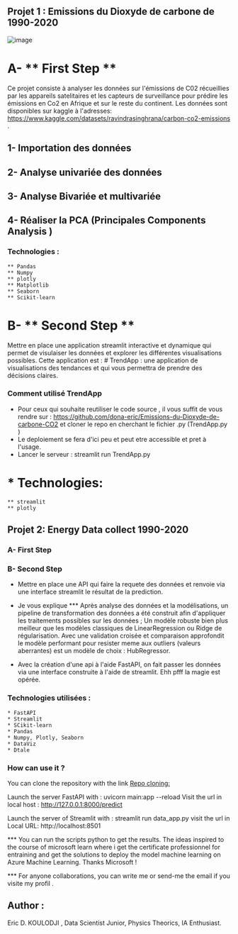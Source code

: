 ##  Projet 1 : Emissions du Dioxyde de carbone de 1990-2020

![image](https://github.com/user-attachments/assets/d85a7599-9d03-4add-a951-f8b2f07b7096)

# A- ** First Step **
Ce projet consiste à analyser les données sur l'émissions de C02 récueillies par les appareils satelitaires et les capteurs de surveillance pour prédire les émissions en Co2 en Afrique et sur le reste du continent.
Les données sont disponibles sur kaggle à l'adresses: https://www.kaggle.com/datasets/ravindrasinghrana/carbon-co2-emissions .
## 1- Importation des données
## 2- Analyse univariée des données
## 3- Analyse Bivariée et multivariée 
## 4- Réaliser la PCA (Principales Components Analysis )

### Technologies : 
    ** Pandas
    ** Numpy
    ** plotly
    ** Matplotlib
    ** Seaborn 
    ** Scikit-learn

# B- ** Second Step **

Mettre en place une application streamlit interactive et dynamique qui permet de visulaiser les données et explorer les différentes visualisations possibles.
Cette application est : # TrendApp : une application de visualisations des tendances et qui vous permettra de prendre des décisions claires.
### Comment utilisé TrendApp
 * Pour ceux qui souhaite reutiliser le code source , il vous suffit de vous rendre sur : https://github.com/dona-eric/Emissions-du-Dioxyde-de-carbone-CO2 et cloner le repo en cherchant le 
fichier .py (TrendApp.py )
* Le deploiement se fera d'ici peu et peut etre accessible et pret à l'usage.
* Lancer le serveur : streamlit run TrendApp.py
# * Technologies:
    ** streamlit
    ** plotly


## Projet 2: Energy Data collect 1990-2020

### A- First Step

### B- Second Step 

  * Mettre en place une API qui faire la requete des données et renvoie via une interface streamlit le résultat de la prediction.
  
  * Je vous explique ***
  Après analyse des données et la modélisations, un pipeline de transformation des données a été construit afin d'appliquer les traitements possibles sur les données ; Un modèle robuste bien plus meilleur que les modèles classiques de LinearRegression ou Ridge de régularisation. 
  Avec une validation croisée et comparaison approfondit le modèle performant pour resister meme aux outliers (valeurs aberrantes) est un modèle de choix : HubRegressor.

  * Avec la création d'une api à l'aide FastAPI, on fait passer les données via une interface construite à l'aide de streamlit. Ehh pfff la magie est opérée.

### Technologies utilisées :
    * FastAPI
    * Streamlit
    * SCikit-learn
    * Pandas
    * Numpy, Plotly, Seaborn
    * DataViz
    * Dtale

### How can use it ?
You can clone the repository with the link [Repo cloning: ](https://github.com/dona-eric/Emissions-du-Dioxyde-de-carbone-CO2)

Launch the server FastAPI with : uvicorn main:app --reload
Visit the url in local host : http://127.0.0.1:8000/predict

Launch the server of Streamlit with : streamlit run data_app.py
visit the url in Local URL: http://localhost:8501

*** You can run the scripts python to get the results. The ideas inspired to the course of microsoft learn where i get the certificate professionnel for entraining and get the solutions to deploy the model machine learning on Azure Machine Learning. Thanks Microsoft !

*** For anyone collaborations, you can write me or send-me the email if you visite my profil .
## Author :
Eric D. KOULODJI , Data Scientist Junior, Physics Theorics, IA Enthusiast.

